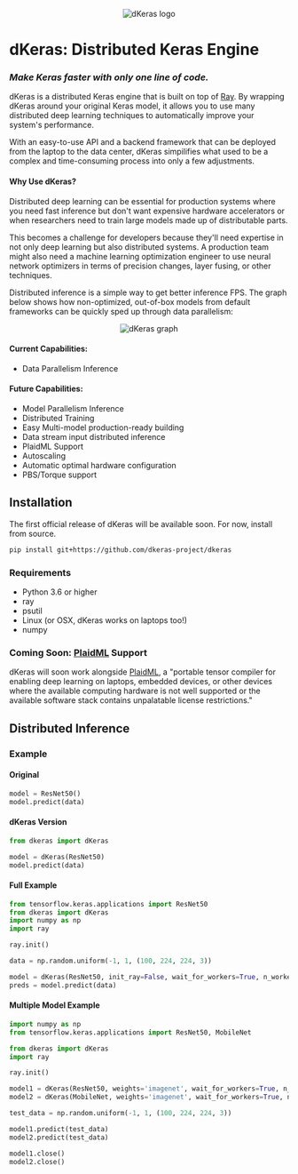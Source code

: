 <p align="center">
  <img src="https://github.com/gndctrl2mjrtm/dkeras/blob/master/assets/dkeras_logo.png?raw=true" alt="dKeras logo"/>
</p>

# dKeras: Distributed Keras Engine
### ***Make Keras faster with only one line of code.***

dKeras is a distributed Keras engine that is built on top of 
[Ray](https://github.com/ray-project/ray). By wrapping dKeras around your
original Keras model, it allows you to use many distributed deep learning
techniques to automatically improve your system's performance.


With an easy-to-use API and a backend framework that can be deployed from
the laptop to the data center, dKeras simpilifies what used to be a complex
and time-consuming process into only a few adjustments.

#### Why Use dKeras?

Distributed deep learning can be essential for production systems where you 
need fast inference but don't want expensive hardware accelerators or when
researchers need to train large models made up of distributable parts.

This becomes a challenge for developers because they'll need expertise in not
only deep learning but also distributed systems. A production team might also
need a machine learning optimization engineer to use neural network 
optimizers in terms of precision changes, layer fusing, or other techniques. 

Distributed inference is a simple way to get better inference FPS. The graph 
below shows how non-optimized, out-of-box models from default frameworks can 
be quickly sped up through data parallelism:

<p align="center">
  <img src="https://github.com/gndctrl2mjrtm/dkeras/blob/master/assets/inference_comparison.png?raw=true" alt="dKeras graph"/>
</p>


#### Current Capabilities:
- Data Parallelism Inference

#### Future Capabilities:
- Model Parallelism Inference
- Distributed Training
- Easy Multi-model production-ready building
- Data stream input distributed inference
- PlaidML Support
- Autoscaling
- Automatic optimal hardware configuration 
- PBS/Torque support

## Installation
The first official release of dKeras will be available soon. For 
now, install from source.
```bash
pip install git+https://github.com/dkeras-project/dkeras
```

### Requirements

- Python 3.6 or higher
- ray
- psutil
- Linux (or OSX, dKeras works on laptops too!)
- numpy


### Coming Soon: [PlaidML](https://github.com/plaidml/plaidml) Support
dKeras will soon work alongside [PlaidML](https://github.com/plaidml/plaidml), 
a "portable tensor compiler for enabling deep learning on laptops, embedded devices, 
or other devices where the available computing hardware is not well 
supported or the available software stack contains unpalatable 
license restrictions." 

## Distributed Inference

### Example

#### Original
```python
model = ResNet50()
model.predict(data)
```
#### dKeras Version
```python
from dkeras import dKeras

model = dKeras(ResNet50)
model.predict(data)
```

#### Full Example
```python
from tensorflow.keras.applications import ResNet50
from dkeras import dKeras
import numpy as np
import ray

ray.init()

data = np.random.uniform(-1, 1, (100, 224, 224, 3))

model = dKeras(ResNet50, init_ray=False, wait_for_workers=True, n_workers=4)
preds = model.predict(data)
```

#### Multiple Model Example
```python
import numpy as np
from tensorflow.keras.applications import ResNet50, MobileNet

from dkeras import dKeras
import ray

ray.init()

model1 = dKeras(ResNet50, weights='imagenet', wait_for_workers=True, n_workers=3)
model2 = dKeras(MobileNet, weights='imagenet', wait_for_workers=True, n_workers=3)

test_data = np.random.uniform(-1, 1, (100, 224, 224, 3))

model1.predict(test_data)
model2.predict(test_data)

model1.close()
model2.close()
```